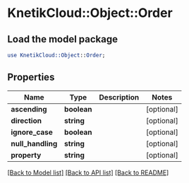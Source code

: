 # KnetikCloud::Object::Order

## Load the model package
```perl
use KnetikCloud::Object::Order;
```

## Properties
Name | Type | Description | Notes
------------ | ------------- | ------------- | -------------
**ascending** | **boolean** |  | [optional] 
**direction** | **string** |  | [optional] 
**ignore_case** | **boolean** |  | [optional] 
**null_handling** | **string** |  | [optional] 
**property** | **string** |  | [optional] 

[[Back to Model list]](../README.md#documentation-for-models) [[Back to API list]](../README.md#documentation-for-api-endpoints) [[Back to README]](../README.md)


